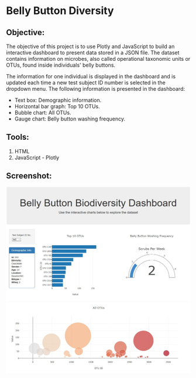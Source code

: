 # Belly Button Diversity

## **Objective:**
The objective of this project is to use Plotly and JavaScript to build an interactive dashboard to present data stored in a JSON file. The dataset contains information on microbes, also called operational taxonomic units or OTUs, found inside individuals' belly buttons. 

The information for one individual is displayed in the dashboard and is updated each time a new test subject ID number is selected in the dropdown menu. The following information is presented in the dashboard:
* Text box: Demographic information.
* Horizontal bar graph: Top 10 OTUs.
* Bubble chart: All OTUs.
* Gauge chart: Belly button washing frequency. 

## **Tools:**
1.	HTML
2.	JavaScript - Plotly

## **Screenshot:**
![screenshot1.jpg](images/dashboard_screenshot1.JPG)
![screenshot2.jpg](images/dashboard_screenshot2.JPG)
